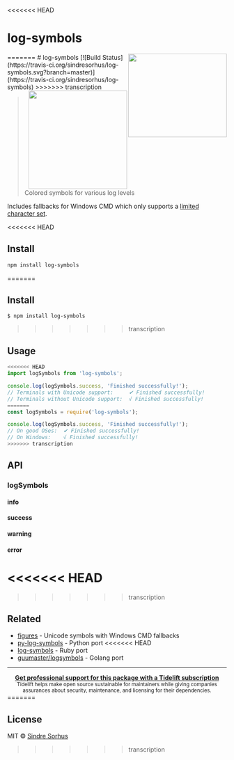 <<<<<<< HEAD
# log-symbols

<img src="screenshot.png" width="226" height="192" align="right">
=======
# log-symbols [![Build Status](https://travis-ci.org/sindresorhus/log-symbols.svg?branch=master)](https://travis-ci.org/sindresorhus/log-symbols)

<img src="screenshot.png" width="226" align="right">
>>>>>>> transcription

> Colored symbols for various log levels

Includes fallbacks for Windows CMD which only supports a [limited character set](https://en.wikipedia.org/wiki/Code_page_437).

<<<<<<< HEAD
## Install

```sh
npm install log-symbols
```
=======

## Install

```
$ npm install log-symbols
```

>>>>>>> transcription

## Usage

```js
<<<<<<< HEAD
import logSymbols from 'log-symbols';

console.log(logSymbols.success, 'Finished successfully!');
// Terminals with Unicode support:     ✔ Finished successfully!
// Terminals without Unicode support:  √ Finished successfully!
=======
const logSymbols = require('log-symbols');

console.log(logSymbols.success, 'Finished successfully!');
// On good OSes:  ✔ Finished successfully!
// On Windows:    √ Finished successfully!
>>>>>>> transcription
```

## API

### logSymbols

#### info
#### success
#### warning
#### error

<<<<<<< HEAD
=======

>>>>>>> transcription
## Related

- [figures](https://github.com/sindresorhus/figures) - Unicode symbols with Windows CMD fallbacks
- [py-log-symbols](https://github.com/ManrajGrover/py-log-symbols) - Python port
<<<<<<< HEAD
- [log-symbols](https://github.com/palash25/log-symbols) - Ruby port
- [guumaster/logsymbols](https://github.com/guumaster/logsymbols) - Golang port

---

<div align="center">
	<b>
		<a href="https://tidelift.com/subscription/pkg/npm-log-symbols?utm_source=npm-log-symbols&utm_medium=referral&utm_campaign=readme">Get professional support for this package with a Tidelift subscription</a>
	</b>
	<br>
	<sub>
		Tidelift helps make open source sustainable for maintainers while giving companies<br>assurances about security, maintenance, and licensing for their dependencies.
	</sub>
</div>
=======


## License

MIT © [Sindre Sorhus](https://sindresorhus.com)
>>>>>>> transcription
